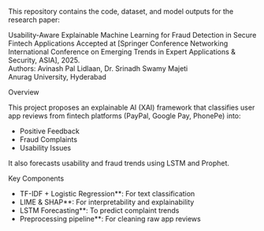 This repository contains the code, dataset, and model outputs for the research paper:

Usability-Aware Explainable Machine Learning for Fraud Detection in Secure Fintech Applications
Accepted at [Springer Conference Networking International Conference on Emerging Trends in Expert Applications & Security, ASIA], 2025.  
Authors: Avinash Pal Lidlaan, Dr. Srinadh Swamy Majeti  
Anurag University, Hyderabad


 Overview

This project proposes an explainable AI (XAI) framework that classifies user app reviews from fintech platforms (PayPal, Google Pay, PhonePe) into:
-  Positive Feedback  
-  Fraud Complaints  
- Usability Issues  

It also forecasts usability and fraud trends using LSTM and Prophet.


Key Components

- TF-IDF + Logistic Regression**: For text classification  
- LIME & SHAP**: For interpretability and explainability  
- LSTM Forecasting**: To predict complaint trends  
- Preprocessing pipeline**: For cleaning raw app reviews



